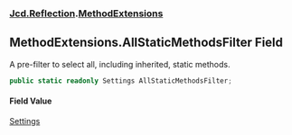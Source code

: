 ### [Jcd.Reflection](Jcd.Reflection.md 'Jcd.Reflection').[MethodExtensions](MethodExtensions.md 'Jcd.Reflection.MethodExtensions')

## MethodExtensions.AllStaticMethodsFilter Field

A pre-filter to select all, including inherited, static methods.

```csharp
public static readonly Settings AllStaticMethodsFilter;
```

#### Field Value

[Settings](MethodInfoEnumerator.Settings.md 'Jcd.Reflection.MethodInfoEnumerator.Settings')
